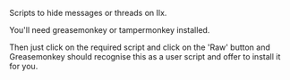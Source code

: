 Scripts to hide messages or threads on Ilx.

You'll need greasemonkey or tampermonkey installed.

Then just click on the required script and click on the 'Raw' button
and Greasemonkey should recognise this as a user script and offer
to install it for you.
